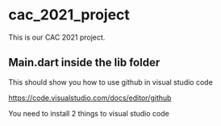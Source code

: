 # cac_2021_project

This is our CAC 2021 project.


## Main.dart inside the lib folder

This should show you how to use github in visual studio code

https://code.visualstudio.com/docs/editor/github

You need to install 2 things to visual studio code
